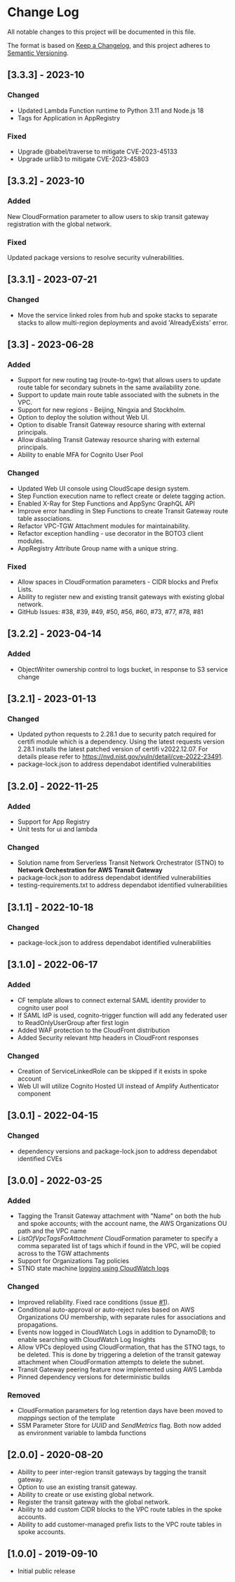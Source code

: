 # Change Log

All notable changes to this project will be documented in this file.

The format is based on [Keep a Changelog](https://keepachangelog.com/en/1.0.0/),
and this project adheres to [Semantic Versioning](https://semver.org/spec/v2.0.0.html).

## [3.3.3] - 2023-10

### Changed
- Updated Lambda Function runtime to Python 3.11 and Node.js 18
- Tags for Application in AppRegistry

### Fixed
- Upgrade @babel/traverse to mitigate CVE-2023-45133
- Upgrade urllib3 to mitigate CVE-2023-45803

## [3.3.2] - 2023-10

### Added
New CloudFormation parameter to allow users to skip transit gateway registration with the global network. 

### Fixed
Updated package versions to resolve security vulnerabilities. 

## [3.3.1] - 2023-07-21

### Changed
- Move the service linked roles from hub and spoke stacks to separate stacks to allow 
  multi-region deployments and avoid 'AlreadyExists' error. 

## [3.3] - 2023-06-28

### Added
- Support for new routing tag (route-to-tgw) that allows users to update route table for secondary subnets in the 
  same availability zone.
- Support to update main route table associated with the subnets in the VPC.
- Support for new regions - Beijing, Ningxia and Stockholm.
- Option to deploy the solution without Web UI.
- Option to disable Transit Gateway resource sharing with external principals.
- Allow disabling Transit Gateway resource sharing with external principals.
- Ability to enable MFA for Cognito User Pool

### Changed
- Updated Web UI console using CloudScape design system.
- Step Function execution name to reflect create or delete tagging action.
- Enabled X-Ray for Step Functions and AppSync GraphQL API
- Improve error handling in Step Functions to create Transit Gateway route table associations.
- Refactor VPC-TGW Attachment modules for maintainability.
- Refactor exception handling - use decorator in the BOTO3 client modules.
- AppRegistry Attribute Group name with a unique string.

### Fixed
- Allow spaces in CloudFormation parameters - CIDR blocks and Prefix Lists.
- Ability to register new and existing transit gateways with existing global network.
- GitHub Issues: #38, #39, #49, #50, #56, #60, #73, #77, #78, #81

## [3.2.2] - 2023-04-14

### Added

- ObjectWriter ownership control to logs bucket, in response to S3 service change

## [3.2.1] - 2023-01-13

### Changed

- Updated python requests to 2.28.1 due to security patch required for certifi module which is a dependency. Using the latest requests version 2.28.1 installs the latest patched version of certifi v2022.12.07. For details please refer to https://nvd.nist.gov/vuln/detail/cve-2022-23491.
- package-lock.json to address dependabot identified vulnerabilities

## [3.2.0] - 2022-11-25

### Added

- Support for App Registry
- Unit tests for ui and lambda

### Changed

- Solution name from Serverless Transit Network Orchestrator (STNO) to **Network Orchestration for AWS Transit Gateway**
- package-lock.json to address dependabot identified vulnerabilities
- testing-requirements.txt to address dependabot identified vulnerabilities

## [3.1.1] - 2022-10-18

### Changed

- package-lock.json to address dependabot identified vulnerabilities

## [3.1.0] - 2022-06-17

### Added
- CF template allows to connect external SAML identity provider to cognito user pool
- If SAML IdP is used, cognito-trigger function will add any federated user to ReadOnlyUserGroup after first login
- Added WAF protection to the CloudFront distribution
- Added Security relevant http headers in CloudFront responses

### Changed
- Creation of ServiceLinkedRole can be skipped if it exists in spoke account
- Web UI will utilize Cognito Hosted UI instead of Amplify Authenticator component

## [3.0.1] - 2022-04-15

### Changed

- dependency versions and package-lock.json to address dependabot identified CVEs

## [3.0.0] - 2022-03-25

### Added

- Tagging the Transit Gateway attachment with "Name" on both the hub and spoke accounts; with the account name, the AWS Organizations OU path and the VPC name
- _ListOfVpcTagsForAttachment_ CloudFormation parameter to specify a comma separated list of tags which if found in the VPC, will be copied across to the TGW attachments
- Support for Organizations Tag policies
- STNO state machine [logging using CloudWatch logs](https://docs.aws.amazon.com/step-functions/latest/dg/cw-logs.html)

### Changed

- Improved reliability. Fixed race conditions (issue [#1](https://github.com/aws-solutions/serverless-transit-network-orchestrator/issues/1)).
- Conditional auto-approval or auto-reject rules based on AWS Organizations OU membership, with separate rules for associations and propagations.
- Events now logged in CloudWatch Logs in addition to DynamoDB; to enable searching with CloudWatch Log Insights
- Allow VPCs deployed using CloudFormation, that has the STNO tags, to be deleted. This is done by triggering a deletion of the transit gateway attachment when CloudFormation attempts to delete the subnet.
- Transit Gateway peering feature now implemented using AWS Lambda
- Pinned dependency versions for deterministic builds

### Removed

- CloudFormation parameters for log retention days have been moved to _mappings_ section of the template
- SSM Parameter Store for _UUID_ and _SendMetrics_ flag. Both now added as environment variable to lambda functions

## [2.0.0] - 2020-08-20

- Ability to peer inter-region transit gateways by tagging the transit gateway.
- Option to use an existing transit gateway.
- Ability to create or use existing global network.
- Register the transit gateway with the global network.
- Ability to add custom CIDR blocks to the VPC route tables in the spoke accounts.
- Ability to add customer-managed prefix lists to the VPC route tables in spoke accounts.

## [1.0.0] - 2019-09-10

- Initial public release
